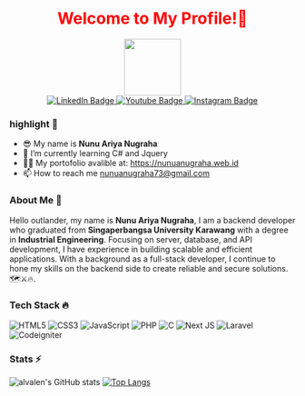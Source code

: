 <h1 align='center' style="color: red;">Welcome to My Profile!👋</h1>
<div id="header" align="center">
  <img src="https://media.giphy.com/media/M9gbBd9nbDrOTu1Mqx/giphy.gif" width="100"/>
  <div id="badges">
  <a href="https://id.linkedin.com/in/nunuanugraha">
    <img src="https://img.shields.io/badge/LinkedIn-blue?style=for-the-badge&logo=linkedin&logoColor=white" alt="LinkedIn Badge"/>
  </a>
  <a href="https://www.youtube.com/@teknomediaa">
    <img src="https://img.shields.io/badge/YouTube-red?style=for-the-badge&logo=youtube&logoColor=white" alt="Youtube Badge"/>
  </a>
  <a href="https://www.instagram.com/nunua.nugraha/">
    <img src="https://img.shields.io/badge/Instagram-E4405F?style=for-the-badge&logo=instagram&logoColor=white" alt="Instagram Badge"/>
  </a>
</div>
<img src="https://komarev.com/ghpvc/?username=nunuanugraha&style=flat-square&color=blue" alt=""/>
</div>
</div>

### highlight 🔦

- 😎 My name is **Nunu Ariya Nugraha**
- 🌱 I’m currently learning C# and Jquery
- 👨‍💻 My portofolio avalible at: https://nunuanugraha.web.id
- 📫 How to reach me nunuanugraha73@gmail.com

### About Me 📄

Hello outlander, my name is **Nunu Ariya Nugraha**, I am a backend developer who graduated from **Singaperbangsa University Karawang** with a degree in **Industrial Engineering**. Focusing on server, database, and API development, I have experience in building scalable and efficient applications. With a background as a full-stack developer, I continue to hone my skills on the backend side to create reliable and secure solutions.🗺️⚔️🔥.

### Tech Stack 🔥

![HTML5](https://img.shields.io/badge/html5-%23E34F26.svg?style=for-the-badge&logo=html5&logoColor=white) ![CSS3](https://img.shields.io/badge/css3-%231572B6.svg?style=for-the-badge&logo=css3&logoColor=white) ![JavaScript](https://img.shields.io/badge/javascript-%23323330.svg?style=for-the-badge&logo=javascript&logoColor=%23F7DF1E)  ![PHP](https://img.shields.io/badge/php-%23777BB4.svg?style=for-the-badge&logo=php&logoColor=white) ![C](https://img.shields.io/badge/c-%2300599C.svg?style=for-the-badge&logo=c&logoColor=white) ![Next JS](https://img.shields.io/badge/Next-black?style=for-the-badge&logo=next.js&logoColor=white) ![Laravel](https://img.shields.io/badge/laravel-%23FF2D20.svg?style=for-the-badge&logo=laravel&logoColor=white)
![Codeigniter](https://img.shields.io/badge/codeigniter-EF4223?style=for-the-badge&logo=codeigniter&logoColor=white)


### Stats ⚡

![alvalen's GitHub stats](https://github-readme-stats.vercel.app/api?username=nunuanugraha&hide=issues&show_icons=true&theme=transparent) [![Top Langs](https://github-readme-stats.vercel.app/api/top-langs/?username=nunuanugraha&layout=compact&theme=transparent)](https://github.com/anuraghazra/github-readme-stats)


